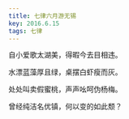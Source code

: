 ```yaml
---
title: 七律六月游无锡
key: 2016.6.15
tags: 七律
---
```


自小爱歌太湖美，得暇今去目相违。

水漂蓝藻厚且绿，桌摆白虾瘦而灰。

处处叫卖假蜜桃，声声吆呵伪杨梅。

曾经纯洁名优镇，何以变的如此颓？

</br>

